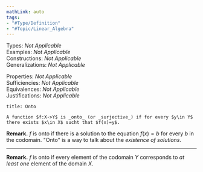 ```yaml
---
mathLink: auto
tags:
- "#Type/Definition"
- "#Topic/Linear_Algebra"
---
```

Types: <i>Not Applicable</i>  
Examples: <i>Not Applicable</i>  
Constructions: <i>Not Applicable</i>  
Generalizations: <i>Not Applicable</i>  

Properties: <i>Not Applicable</i>  
Sufficiencies: <i>Not Applicable</i>  
Equivalences: <i>Not Applicable</i>  
Justifications: <i>Not Applicable</i>  

``` ad-Definition
title: Onto

A function $f:X->Y$ is _onto_ (or _surjective_) if for every $y\in Y$ there exists $x\in X$ sucht that $f(x)=y$.

```

**Remark.** $f$ is onto if there is a solution to the equation $f(x)=b$ for every $b$ in the codomain. "Onto" is a way to talk about the _existence of solutions_.

---

**Remark.** $f$ is onto if every element of the codomain $Y$ corresponds to _at least one_ element of the domain $X$.